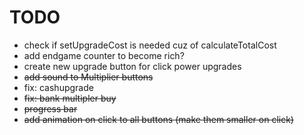 # TODO

- check if setUpgradeCost is needed cuz of calculateTotalCost
- add endgame counter to become rich?
- create new upgrade button for click power upgrades
- ~~add sound to Multiplier buttons~~
- fix: cashupgrade
- ~~fix: bank multipler buy~~
- ~~progress bar~~
- ~~add animation on click to all buttons (make them smaller on click)~~